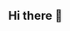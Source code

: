 ## Hi there 👋

<!--
# I'm Abi Cupido
Business Development Leader | B2B GTM Strategy | 


## 🚀 About Me
- 💼 Currently helping Web3 startups design and implement their GTM strategies in LatAm.  
- 📊 Specialized in outbound sales, ICP definition, and scalable pipelines.  
- 🌍 Experienced in international prospecting across LatAm and Europe.  
- 🎤 Speaker in Web3 communities, universities, and hackathons.  


## 📫 How to reach me
- LinkedIn: https://www.linkedin.com/in/abigail-cupido-843b02b1/
- Twitter: https://x.com/MadameCC2
- Email: abicam1225@gmail.com  

- ⚡ Fun fact: ... I paint with oleo 🎨 and replicate my pieces into NFT`s 🖼️ 
-->
